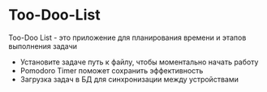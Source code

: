 # Too-Doo-List

Too-Doo List - это приложение для планирования времени и этапов выполнения задачи

  - Установите задаче путь к файлу, чтобы моментально начать работу
  - Pomodoro Timer поможет сохранить эффективность
  - Загрузка задач в БД для синхронизации между устройствами
